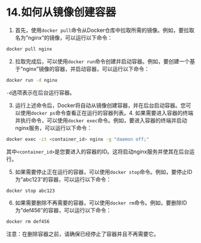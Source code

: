 # 14.如何从镜像创建容器

1. 首先，使用`docker pull`命令从Docker仓库中拉取所需的镜像。例如，要拉取名为”nginx”的镜像，可以运行以下命令：

```bash
docker pull nginx
```

2. 拉取完成后，可以使用`docker run`命令创建并启动容器。例如，要创建一个基于”nginx”镜像的容器，并启动容器，可以运行以下命令：

```bash
docker run -d nginx
```

`-d`选项表示在后台运行容器。

3. 运行上述命令后，Docker将自动从镜像创建容器，并在后台启动容器。您可以使用`docker ps`命令查看正在运行的容器列表。4. 如果需要进入容器的终端并执行命令，可以使用`docker exec`命令。例如，要进入容器的终端并启动nginx服务，可以运行以下命令：

```bash
docker exec -it <container_id> nginx -g "daemon off;"
```

其中`<container_id>`是您要进入的容器的ID。这将启动nginx服务并使其在后台运行。

5. 如果需要停止正在运行的容器，可以使用`docker stop`命令。例如，要停止ID为”abc123″的容器，可以运行以下命令：

```bash
docker stop abc123
```

6. 如果需要删除不再需要的容器，可以使用`docker rm`命令。例如，要删除ID为”def456″的容器，可以运行以下命令：

```bash
docker rm def456
```

注意：在删除容器之前，请确保已经停止了容器并且不再需要它。
